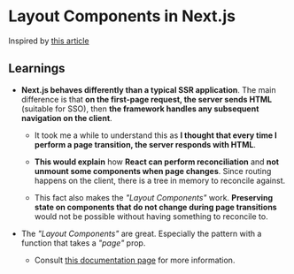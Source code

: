 # Layout Components in Next.js

Inspired by [this article](https://adamwathan.me/2019/10/17/persistent-layout-patterns-in-nextjs/)

## Learnings

- **Next.js behaves differently than a typical SSR application**. The main difference is that **on the first-page request, the server sends HTML** (suitable for SSO), then **the framework handles any subsequent navigation on the client**.

  - It took me a while to understand this as **I thought that every time I perform a page transition, the server responds with HTML**.

  - **This would explain** how **React can perform reconciliation** and **not unmount some components when page changes**. Since routing happens on the client, there is a tree in memory to reconcile against.

  - This fact also makes the _"Layout Components"_ work. **Preserving state on components that do not change during page transitions** would not be possible without having something to reconcile to.

- The _"Layout Components"_ are great. Especially the pattern with a function that takes a _"page"_ prop.

  - Consult [this documentation page](https://nextjs.org/docs/basic-features/layouts) for more information.
